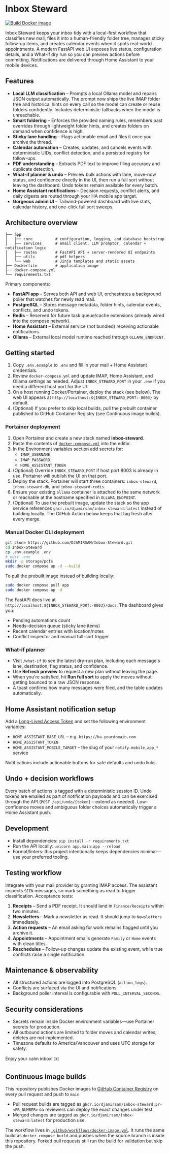 # Inbox Steward

[![Build Docker image](https://github.com/DJAMIRSAM/inbox-steward/actions/workflows/docker-image.yml/badge.svg)](https://github.com/DJAMIRSAM/inbox-steward/actions/workflows/docker-image.yml)

Inbox Steward keeps your inbox tidy with a local-first workflow that classifies new mail, files it into a human-friendly folder tree, manages sticky follow-up items, and creates calendar events when it spots real-world appointments. A modern FastAPI web UI exposes live status, configuration details, and a What-if dry run so you can preview actions before committing. Notifications are delivered through Home Assistant to your mobile devices.

## Features

- **Local LLM classification** – Prompts a local Ollama model and repairs JSON output automatically. The prompt now ships the live IMAP folder tree and historical hints on every call so the model can create or reuse folders confidently. Includes deterministic fallbacks when the model is unreachable.
- **Smart foldering** – Enforces the provided naming rules, remembers past overrides through lightweight folder hints, and creates folders on demand when confidence is high.
- **Sticky lane handling** – Flags actionable email and files it once you archive the thread.
- **Calendar automation** – Creates, updates, and cancels events with deterministic UIDs, conflict detection, and a persisted registry for follow-ups.
- **PDF understanding** – Extracts PDF text to improve filing accuracy and duplicate detection.
- **What-if planner & undo** – Preview bulk actions with lane, move-now status, and confidence directly in the UI, then run a full sort without leaving the dashboard. Undo tokens remain available for every batch.
- **Home Assistant notifications** – Decision requests, conflict alerts, and daily digests are routed through your HA mobile app target.
- **Gorgeous admin UI** – Tailwind-powered dashboard with live stats, calendar history, and one-click full sort sweeps.

## Architecture overview

```
├── app
│   ├── core          # configuration, logging, and database bootstrap
│   ├── services      # email client, LLM promptor, calendar + notification logic
│   ├── routes        # FastAPI API + server-rendered UI endpoints
│   ├── utils         # pdf helpers
│   └── web           # Jinja templates and static assets
├── Dockerfile        # application image
├── docker-compose.yml
└── requirements.txt
```

Primary components:

- **FastAPI app** – Serves both API and web UI, orchestrates a background poller that watches for newly read mail.
- **PostgreSQL** – Stores message metadata, folder hints, calendar events, conflicts, and undo tokens.
- **Redis** – Reserved for future task queue/cache extensions (already wired into the compose network).
- **Home Assistant** – External service (not bundled) receiving actionable notifications.
- **Ollama** – External local model runtime reached through `OLLAMA_ENDPOINT`.

## Getting started

1. Copy `.env.example` to `.env` and fill in your mail + Home Assistant credentials.
2. Review `docker-compose.yml` and update IMAP, Home Assistant, and Ollama settings as needed. Adjust `INBOX_STEWARD_PORT` in your `.env` if you need a different host port for the UI.
3. On a host running Docker/Portainer, deploy the stack (see below). The web UI appears at `http://localhost:${INBOX_STEWARD_PORT:-8003}` by default.
4. (Optional) If you prefer to skip local builds, pull the prebuilt container published to GitHub Container Registry (see Continuous image builds).


### Portainer deployment

1. Open Portainer and create a new stack named **inbox-steward**.
2. Paste the contents of [`docker-compose.yml`](docker-compose.yml) into the editor.
3. In the Environment variables section add secrets for:
   - `IMAP_USERNAME`
   - `IMAP_PASSWORD`
   - `HOME_ASSISTANT_TOKEN`
4. (Optional) Override `INBOX_STEWARD_PORT` if host port 8003 is already in use. Portainer will publish the UI on that port.
5. Deploy the stack. Portainer will start three containers: `inbox-steward`, `inbox-steward-db`, and `inbox-steward-redis`.
6. Ensure your existing `ollama` container is attached to the same network or reachable at the hostname specified in `OLLAMA_ENDPOINT`.
7. (Optional) To use the prebuilt image, update the stack so the app service references `ghcr.io/djamirsam/inbox-steward:latest` instead of building locally. The GitHub Action below keeps that tag fresh after every merge.

### Manual Docker CLI deployment

```bash
git clone https://github.com/DJAMIRSAM/Inbox-Steward.git
cd Inbox-Steward
cp .env.example .env
# edit .env
mkdir -p storage/pdfs
sudo docker compose up -d --build
```

To pull the prebuilt image instead of building locally:

```bash
sudo docker compose pull app
sudo docker compose up -d
```

The FastAPI docs live at `http://localhost:${INBOX_STEWARD_PORT:-8003}/docs`. The dashboard gives you:

- Pending automations count
- Needs-decision queue (sticky lane items)
- Recent calendar entries with location/notes
- Conflict inspector and manual full-sort trigger

### What-if planner

- Visit `/what-if` to see the latest dry-run plan, including each message's lane, destination, flag status, and confidence.
- Use **Refresh preview** to request a new plan without leaving the page.
- When you're satisfied, hit **Run full sort** to apply the moves without getting bounced to a raw JSON response.
- A toast confirms how many messages were filed, and the table updates automatically.

## Home Assistant notification setup

Add a [Long-Lived Access Token](https://developers.home-assistant.io/docs/auth_api/#long-lived-access-token) and set the following environment variables:

- `HOME_ASSISTANT_BASE_URL` – e.g. `https://ha.yourdomain.com`
- `HOME_ASSISTANT_TOKEN`
- `HOME_ASSISTANT_MOBILE_TARGET` – the slug of your `notify.mobile_app_*` service

Notifications include actionable buttons for safe defaults and undo links.

## Undo + decision workflows

Every batch of actions is tagged with a deterministic session ID. Undo tokens are emailed as part of notification payloads and can be exercised through the API (`POST /api/undo/{token}` – extend as needed). Low-confidence moves and ambiguous folder choices automatically trigger a Home Assistant push.

## Development

- Install dependencies: `pip install -r requirements.txt`
- Run the API locally: `uvicorn app.main:app --reload`
- Format/linters: this project intentionally keeps dependencies minimal—use your preferred tooling.

## Testing workflow

Integrate with your mail provider by granting IMAP access. The assistant inspects `SEEN` messages, so mark something as read to trigger classification. Acceptance tests:

1. **Receipts** – Send a PDF receipt. It should land in `Finance/Receipts` within two minutes.
2. **Newsletters** – Mark a newsletter as read. It should jump to `Newsletters` immediately.
3. **Action requests** – An email asking for work remains flagged until you archive it.
4. **Appointments** – Appointment emails generate `Family` or `Home` events with clean titles.
5. **Reschedules** – Follow-up changes update the existing event, while true conflicts raise a single notification.

## Maintenance & observability

- All structured actions are logged into PostgreSQL (`action_logs`).
- Conflicts are surfaced via the UI and notifications.
- Background poller interval is configurable with `POLL_INTERVAL_SECONDS`.

## Security considerations

- Secrets remain inside Docker environment variables—use Portainer secrets for production.
- All outbound actions are limited to folder moves and calendar writes; deletes are not implemented.
- Timezone defaults to America/Vancouver and uses UTC storage for safety.

Enjoy your calm inbox! ✉️

## Continuous image builds

This repository publishes Docker images to [GitHub Container Registry](https://ghcr.io) on every pull request and push to `main`.

- Pull request builds are tagged as `ghcr.io/djamirsam/inbox-steward:pr-<PR_NUMBER>` so reviewers can deploy the exact changes under test.
- Merged changes are tagged as `ghcr.io/djamirsam/inbox-steward:latest` for production use.

The workflow lives in [`.github/workflows/docker-image.yml`](.github/workflows/docker-image.yml). It runs the same build as `docker compose build` and pushes when the source branch is inside this repository. Forked pull requests still run the build for validation but skip the push.
